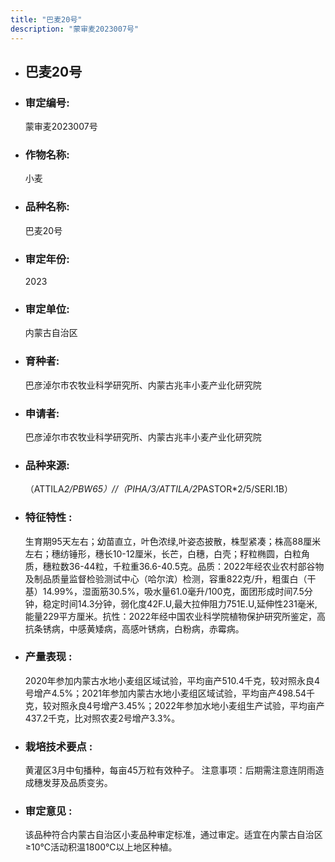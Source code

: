 ```yaml
---
title: "巴麦20号"
description: "蒙审麦2023007号"
---
```

* ## 巴麦20号
* ###  审定编号:  
   蒙审麦2023007号

*  ### 作物名称:  
   小麦

*   ###  品种名称: 
    巴麦20号

*   ### 审定年份: 
    2023

*   ### 审定单位:  
    内蒙古自治区

*   ### 育种者:  
    巴彦淖尔市农牧业科学研究所、内蒙古兆丰小麦产业化研究院

*   ### 申请者:  
    巴彦淖尔市农牧业科学研究所、内蒙古兆丰小麦产业化研究院

*   ### 品种来源:  
    （ATTILA*2/PBW65）//（PIHA/3/ATTILA/2*PASTOR*2/5/SERI.1B）

*   ### 特征特性 : 
    生育期95天左右；幼苗直立，叶色浓绿,叶姿态披散，株型紧凑；株高88厘米左右；穗纺锤形，穗长10-12厘米，长芒，白穗，白壳；籽粒椭圆，白粒角质，穗粒数36-44粒，千粒重36.6-40.5克。品质：2022年经农业农村部谷物及制品质量监督检验测试中心（哈尔滨）检测，容重822克/升，粗蛋白（干基）14.99%，湿面筋30.5%，吸水量61.0毫升/100克，面团形成时间7.5分钟，稳定时间14.3分钟，弱化度42F.U,最大拉伸阻力751E.U,延伸性231毫米,能量229平方厘米。抗性：2022年经中国农业科学院植物保护研究所鉴定，高抗条锈病，中感黄矮病，高感叶锈病，白粉病，赤霉病。

*   ### 产量表现 : 
    2020年参加内蒙古水地小麦组区域试验，平均亩产510.4千克，较对照永良4号增产4.5%；2021年参加内蒙古水地小麦组区域试验，平均亩产498.54千克，较对照永良4号增产3.45%；2022年参加水地小麦组生产试验，平均亩产437.2千克，比对照农麦2号增产3.3%。

*   ### 栽培技术要点 : 
    黄灌区3月中旬播种，每亩45万粒有效种子。
注意事项：后期需注意连阴雨造成穗发芽及品质变劣。

*   ### 审定意见 : 
    该品种符合内蒙古自治区小麦品种审定标准，通过审定。适宜在内蒙古自治区≥10℃活动积温1800℃以上地区种植。
